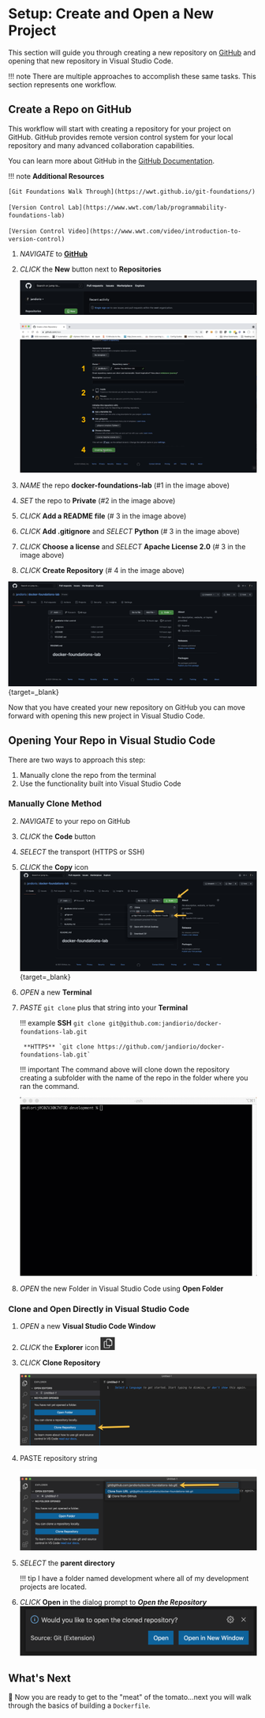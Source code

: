 #  Setup: Create and Open a New Project

This section will guide you through creating a new repository on [GitHub](https://github.com) and opening that new repository in Visual Studio Code. 

!!! note
    There are multiple approaches to accomplish these same tasks.  This section represents one workflow.

## Create a Repo on GitHub

This workflow will start with creating a repository for your project on GitHub.  GitHub provides remote version control system for your local repository and many advanced collaboration capabilities. 

You can learn more about GitHub in the [GitHub Documentation](https://docs.github.com/en/github).

!!! note
    **Additional Resources**
    

    [Git Foundations Walk Through](https://wwt.github.io/git-foundations/)
    
    [Version Control Lab](https://www.wwt.com/lab/programmability-foundations-lab)
    
    [Version Control Video](https://www.wwt.com/video/introduction-to-version-control)

1. *NAVIGATE* to [**GitHub**](www.github.com)

2. *CLICK* the **New**  button next to **Repositories**

   ![image-20210611093355694](../images/github-home.png)


   ![GitHub New Repo](../images/new-github-repo.png)

3. *NAME* the repo **docker-foundations-lab** (#1 in the image above)

4. *SET* the repo to **Private** (#2 in the image above)

5. *CLICK* **Add a README file** (# 3 in the image above)

6. *CLICK* **Add .gitignore** and *SELECT* **Python** (# 3 in the image above)

7. *CLICK* **Choose a license** and *SELECT* **Apache License 2.0** (# 3 in the image above)

8. *CLICK* **Create Repository** (# 4 in the image above)

[![image-20210611094825116](../images/created-repo.png)](../../images/created-repo.png){target=_blank}

Now that you have created your new repository on GitHub you can move forward with opening this new project in Visual Studio Code.

## Opening Your Repo in Visual Studio Code

There are two ways to approach this step:

1. Manually clone the repo from the terminal
2. Use the functionality built into Visual Studio Code

### Manually Clone Method

2. *NAVIGATE* to your repo on GitHub

3. *CLICK* the **Code** button

4. *SELECT* the transport (HTTPS or SSH)

5. *CLICK* the **Copy** icon
   ​	[![copy-github-clone-string](../images/copy-github-clone-string.png)](../../images/copy-github-clone-string.png){target=_blank}

6. *OPEN* a new **Terminal**
  
6. *PASTE* `git clone` plus that string into your **Terminal**

    !!! example
        **SSH** `git clone git@github.com:jandiorio/docker-foundations-lab.git`

        **HTTPS** `git clone https://github.com/jandiorio/docker-foundations-lab.git`

    !!! important
        The command above will clone down the repository creating a subfolder with the name of the repo in the folder where you ran the command.

    ![Clone Project Repo](../images/clone-project-repo-manual.gif)

7. *OPEN* the new Folder in Visual Studio Code using **Open Folder**

### Clone and Open Directly in Visual Studio Code

1. *OPEN* a new **Visual Studio Code Window**

2. *CLICK* the **Explorer** icon <img src="../../images/explorer-icon.png" alt="image-20210611101144837" style="zoom:33%;" />

3. *CLICK* **Clone Repository**

    ![VSC Repo Clone](../images/vsc-clone-repo.png)

4. PASTE repository string

    ![VSC Paste Repo](../images/vsc-paste-repo-string.png)

5. *SELECT* the **parent directory** 

    !!! tip
        I have a folder named development where all of my development projects are located.

6. *CLICK* **Open** in the dialog prompt to ***Open the Repository***
    <img src="../../images/vsc-open-cloned-repo.png" alt="image-20210611102053356" style="zoom:50%;" />

## What's Next

:tomato: Now you are ready to get to the "meat" of the tomato...next you will walk through the basics of building a `Dockerfile`.  